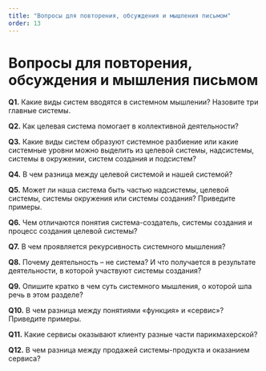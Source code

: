 ```yaml
---
title: "Вопросы для повторения, обсуждения и мышления письмом"
order: 13
---
```


# Вопросы для повторения, обсуждения и мышления письмом



**Q1.** Какие виды систем вводятся в системном мышлении? Назовите три главные системы.

**Q2.** Как целевая система помогает в коллективной деятельности?

**Q3.** Какие виды систем образуют системное разбиение или какие системные уровни можно выделить из целевой системы, надсистемы, системы в окружении, систем создания и подсистем?

**Q4.** В чем разница между целевой системой и нашей системой?

**Q5.** Может ли наша система быть частью надсистемы, целевой системы, системы окружения или системы создания? Приведите примеры.

**Q6.** Чем отличаются понятия система-создатель, системы создания и процесс создания целевой системы?

**Q7.** В чем проявляется рекурсивность системного мышления?

**Q8.** Почему деятельность – не система? И что получается в результате деятельности, в которой участвуют системы создания?

**Q9.** Опишите кратко в чем суть системного мышления, о которой шла речь в этом разделе?

**Q10.** В чем разница между понятиями «функция» и «сервис»? Приведите примеры.

**Q11.** Какие сервисы оказывают клиенту разные части парикмахерской?

**Q12.** В чем разница между продажей системы-продукта и оказанием сервиса?


